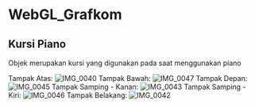 # WebGL_Grafkom

## Kursi Piano
   Objek merupakan kursi yang digunakan pada saat menggunakan piano
   
 Tampak Atas:
 ![IMG_0040](https://user-images.githubusercontent.com/86004023/210057357-4cb3576c-dae3-467d-8380-4836cea39f25.JPG)
 Tampak Bawah:
![IMG_0047](https://user-images.githubusercontent.com/86004023/210057231-7d290abd-2106-4447-873e-5c83aef8157b.JPG)
 Tampak Depan:
![IMG_0045](https://user-images.githubusercontent.com/86004023/210057260-59681502-9385-41b1-9aae-e7753c7ecb10.JPG)
 Tampak Samping - Kanan:
 ![IMG_0043](https://user-images.githubusercontent.com/86004023/210057306-bccc9b25-cb71-4480-b22c-12f8e67d6239.JPG)
 Tampak Samping - Kiri:
 ![IMG_0046](https://user-images.githubusercontent.com/86004023/210057322-277ea851-eef2-4633-907d-709c0172670b.JPG)
 Tampak Belakang:
![IMG_0042](https://user-images.githubusercontent.com/86004023/210057335-1e228ef3-b209-48aa-96dd-6090e432ff9d.JPG)

